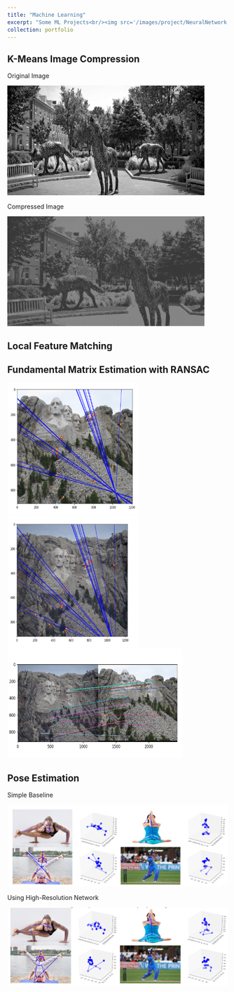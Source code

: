 ```yaml
---
title: "Machine Learning"
excerpt: "Some ML Projects<br/><img src='/images/project/NeuralNetwork.png' style="width:300px; height:300px>"
collection: portfolio
---
```


## K-Means Image Compression

Original Image

<img src="https://github.com/sportsunrahul/sportsunrahul.github.io/blob/master/images/project/wolves-gray.PNG?raw=true" alt="Photo" style="width: 450px; height:250px;"/> 

Compressed Image

<img src="https://github.com/sportsunrahul/sportsunrahul.github.io/blob/master/images/project/compressed_image0_R1.0.jpg?raw=true" alt="Photo" style="width: 450px; height:250px;"/> 

## Local Feature Matching


## Fundamental Matrix Estimation with RANSAC

<img src="https://github.com/sportsunrahul/sportsunrahul.github.io/blob/master/images/project/mr1.PNG?raw=true" alt="Photo" style="width: 300px; height:300px;"/>
<img src="https://github.com/sportsunrahul/sportsunrahul.github.io/blob/master/images/project/mr2.PNG?raw=true" alt="Photo" style="width: 300px; height:300px;"/> 

<img src="https://github.com/sportsunrahul/sportsunrahul.github.io/blob/master/images/project/mr3.PNG?raw=true" alt="Photo" style="width: 400px; height:250px;"/> 



## Pose Estimation

Simple Baseline

<img src="https://github.com/sportsunrahul/sportsunrahul.github.io/blob/master/images/project/posebaselin.PNG?raw=true" alt="Photo" style="width: 650px;"/> 

Using High-Resolution Network

<img src="https://github.com/sportsunrahul/sportsunrahul.github.io/blob/master/images/project/posehr.PNG?raw=true" alt="Photo" style="width: 650px;"/> 
